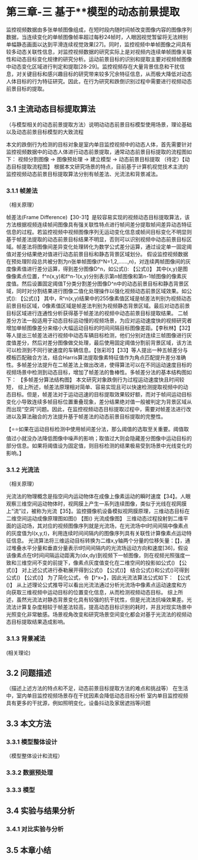 # 第三章-三 基于**模型的动态前景提取
监控视频数据由多张单帧图像组成，在短时段内随时间帧改变图像内容的图像序列数据，当连续变化的单帧图像帧率超过每秒24帧时，人眼因视觉暂留将无法辨别单幅静态画面以达到平滑连续视觉效果[27]。同时，监控视频中单帧图像之间具有较多动态关联性信息，对监控视频数据的研究实际上是对视频内连续单帧图像关联性和动态目标变化规律的研究分析。运动前景目标的识别和提取主要对视频帧图像中动态变化区域进行判定和提取[28-29]。监控视频存在大量背景信息和干扰信息，对关键目标和感兴趣目标的研究带来较多冗余特征信息，从而极大降低对动态人体目标的行为特征研究。因此，在行为研究和跌倒识别过程中需要进行视频动态前景目标的提取。
## 3.1 主流动态目标提取算法
（与模型相关的动态前景提取方法）说明动动态前景目标模型使用场景，理论基础以及动态前景目标模型的大致流程

本文的跌倒行为检测的目标对象是室内单目监控视频中的动态人体，首先需要针对监控视频数据中的动态人体进行动态前景提取，通常动态前景目标提取的流程图如下：
视频分割图像 -> 图像预处理 -> 建立模型 -> 动态前景目标提取 （待定）【动态目标提取流程图】
根据本文研究场景的特点，目前基于计算机视觉技术主流的监控视频动态前景目标提取算法分别有帧差法、光流法和背景减法。
### 3.1.1 帧差法
（相关原理）

帧差法(Frame Difference)【30-31】是较容易实现的视频动态目标提取算法，该方法根据视频连续帧间图像具有强关联性特点进行帧间差分提取帧间差异动态特征信息的过程。若监控视频中视频图像序列无运动变化信息或帧间目标变化不明显则基于帧差法提取的动态前景目标结果不明显，否则可以识别视频中动态前景目标区域。帧差法将图像间差异变化处理转化为数学公式差分运算，通过设定单一固定阈值对差分结果绝对值进行动态前景目标和静态背景区域划分。
假设监控视频数据在预处理阶段总共被分割为n张单帧图像(f^N=1,2,......,n)，对连续两帧图像间的灰度像素值进行差分运算，得到差分图像D^n，如公式():
【公式()】
其中(x,y)是图像像素点位置，f^n(x,y)和f^n-1(x,y)分别表示第n帧图像和第n-1帧图像的像素灰度值。然后设置固定阈值T分类分割差分图像D^n中的动态前景目标和静态背景区域，同时对分割结果进行图像二值化处理操作以强化视频动态前景区域效果。如公式():
【公式()】
其中，R^n(x,y)结果中的255像素值区域是帧差法判别为视频动态前景目标区域，0像素值区域是帧差法判别为视频静态背景区域。最后对动态前景目标区域进行连通性分析获得基于帧差法的视频中动态前景目标提取结果。
二帧差分方法一般适用于动态目标运动慢的视频场景，为应对运动速度快的视频研究者增加单帧图像差分来缩小大幅运动目标的时间间隔目标图像差距。【李秋林】【32】等人提出三帧差法进行视频中动态车辆目标检测，他们分别对连续三帧图像进行灰度值差分，然后对差分图像做交处理，最后使用固定阈值分割前背景区域，该方法可以检测到不同行驶速度的车辆信息。【张彩珍】【33】等人提出一种五帧差分与模板匹配融合方法，结合Harris算法提取像素特征值作为角点匹配提升差分准确性。多帧差分法提升在二帧差法上做出改进，使得算法可以在不同运动速度目标的视频场景中检测到动态目标，增加了帧差法的鲁棒性。多帧差分法的基本结构图如下：
【多帧差分算法结构图】
本文研究对象跌倒行为过程运动速度快且时间较短，
综上所述，帧差法原理相对简单、容易实现且可以快速检测提取视频中的动态目标。但是，帧差法对于运动迅速的目标提取效果较好额，而对于帧间运动目标变化小导致连续多帧目标位置重叠现象，差分结果绝对值一般被判定为背景区域从而出现“空洞”问题。因此，在监控视频动态目标提取过程中，需要对帧差法进行改进以及算法融合的方法提升基于帧差法的动态前景目标提取的完整性。

【⭐⭐如果在运动目标检测中使用帧间差分法，那么阈值的选取至关重要。阈值取值过小就没办法降低图像中噪声的影响；取值过大则会隐藏差分图像中运动目标的部分信息。如果将阈值设为固定值，则目标检测的结果极易受到场景中光线变化的影响。】
### 3.1.2 光流法
（相关原理）

光流法的物理概念是指空间内运动物体在成像上像素运动的瞬时速度【34】。人眼观察三维空间运动物体时，视网膜上产生一系列连续图像，类似于光线在视网膜上“流”过，被称为光流【35】。监控摄像机设备模拟视网膜原理，三维动态目标在二维空间运动成像原理图如图()
【图() 光流成像图】
三维动态过程投射到二维平面的运动场，其对应的视频图像序列就是光流场，在光流场中t时间间隔中像素点的灰度值为I(x,y,t)，利用连续时间间隔内的图像序列具有关联性计算像素点运动特征信息。
光流算法将三维运动目标转换为二维x,y轴两个分量的位移矢量：【】，通过堆叠水平分量和垂直分量表示t时间间隔内的光流场运动方向和速度[36]，假设该像素点在t时间间隔运动距离为(dx,dy)到视频下一帧图像，则在视频光照强度一致和三维空间不变的前提下，像素点灰度值变化在二维空间的投影如公式()
【公式()】
对上述公式进行泰勒展开得到公式()
【公式()】
结合公式()和公式()可得到公式()
【公式()】
为了简化公式，令【I^x=】，因此光流法算法公式如下：
【公式()】
从上述理论公式推导可以看出光流法通过分析光流场中像素点运动速度和方向获取三维视频中运动目标的位置变化信息，从而检测视频动态目标。
综上所述，虽然光流法对静态背景变化具有较强的抗干扰性，但是光流法抗噪效果差。光流法计算复杂度相较于帧差法较高，提高动态目标识别的耗时，并且对现实场景中光照变化非常敏感。场景视角改变和研究场景空间变化都会对基于光流法的视频动态目标提取结果造成影响。
### 3.1.3 背景减法
(相关理论)


## 3.2 问题描述
（描述上述方法的特点和不足，动态前景目标提取方法的难点和挑战等）
在生活中，室内单目监控视频场景存在干扰因素会降低动态目标分析
室内单目监控视频具有更多的干扰源，例如照明变化，设备抖动及家居遮挡等问题
## 3.3 本文方法
### 3.3.1 模型整体设计
（模型整体设计和流程）


### 3.3.2 数据预处理
### 3.3.3 模型
## 3.4 实验与结果分析
### 3.4.1 对比实验与分析
## 3.5 本章小结

